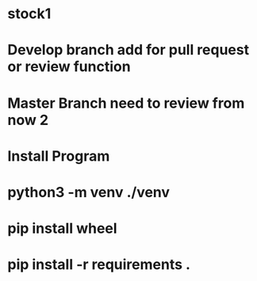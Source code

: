 # stock1
# Develop branch add for pull request or review function
# Master Branch need to review from now 2

# Install Program
# python3 -m venv ./venv
# pip install wheel
# pip install -r requirements .
